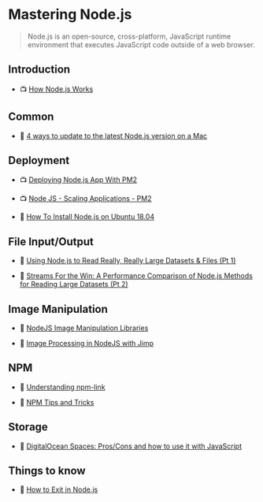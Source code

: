 # Mastering Node.js

> Node.js is an open-source, cross-platform, JavaScript runtime environment that executes JavaScript code outside of a web browser.

## Introduction

- 📺 [How Node.js Works](https://www.youtube.com/watch?v=jOupHNvDIq8)

## Common

- 📖 [4 ways to update to the latest Node.js version on a Mac](https://bytearcher.com/articles/ways-to-get-the-latest-node.js-version-on-a-mac/)

## Deployment

- 📺 [Deploying Node.js App With PM2](https://www.youtube.com/watch?v=RF6Dzwwpduo)

- 📺 [Node JS - Scaling Applications - PM2](https://www.youtube.com/watch?v=iHzoQy1jx7M)

- 📖 [How To Install Node.js on Ubuntu 18.04](https://www.digitalocean.com/community/tutorials/how-to-install-node-js-on-ubuntu-18-04)

## File Input/Output

- 📖 [Using Node.js to Read Really, Really Large Datasets & Files (Pt 1)](https://itnext.io/using-node-js-to-read-really-really-large-files-pt-1-d2057fe76b33)

- 📖 [Streams For the Win: A Performance Comparison of Node.js Methods for Reading Large Datasets (Pt 2)](https://itnext.io/streams-for-the-win-a-performance-comparison-of-nodejs-methods-for-reading-large-datasets-pt-2-bcfa732fa40e)

## Image Manipulation

- 📖 [NodeJS Image Manipulation Libraries](https://medium.com/on-discord/nodejs-image-manipulation-libraries-43a3f955cc67)

- 📖 [Image Processing in NodeJS with Jimp](https://medium.com/@rossbulat/image-processing-in-nodejs-with-jimp-174f39336153)

## NPM

- 📖 [Understanding npm-link](https://medium.com/dailyjs/how-to-use-npm-link-7375b6219557)

- 📖 [NPM Tips and Tricks](https://blog.bitsrc.io/npm-tips-and-tricks-24c5e9defea6)

## Storage

- 📖 [DigitalOcean Spaces: Pros/Cons and how to use it with JavaScript](https://medium.com/dailyjs/digital-ocean-spaces-pros-cons-and-how-to-use-it-with-javascript-1802559ce2bd)

## Things to know

- 📖 [How to Exit in Node.js](https://stackabuse.com/how-to-exit-in-node-js/)
